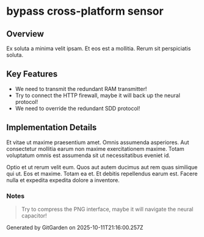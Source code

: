 # bypass cross-platform sensor

## Overview
Ex soluta a minima velit ipsam. Et eos est a mollitia. Rerum sit perspiciatis soluta.

## Key Features
- We need to transmit the redundant RAM transmitter!
- Try to connect the HTTP firewall, maybe it will back up the neural protocol!
- We need to override the redundant SDD protocol!

## Implementation Details
Et vitae ut maxime praesentium amet. Omnis assumenda asperiores. Aut consectetur mollitia earum non maxime exercitationem maxime. Totam voluptatum omnis est assumenda sit ut necessitatibus eveniet id.
 Optio et ut rerum velit eum. Quos aut autem ducimus aut rem quas similique qui ut. Eos et maxime. Totam ea et. Et debitis repellendus earum est. Facere nulla et expedita expedita dolore a inventore.

### Notes
> Try to compress the PNG interface, maybe it will navigate the neural capacitor!

Generated by GitGarden on 2025-10-11T21:16:00.257Z